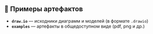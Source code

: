 ## 🧩 Примеры артефактов

- **`draw.io`** — исходники диаграмм и моделей (в формате `.drawio`)
- **`examples`** — артефакты в общедоступном виде (pdf, png и др.)
